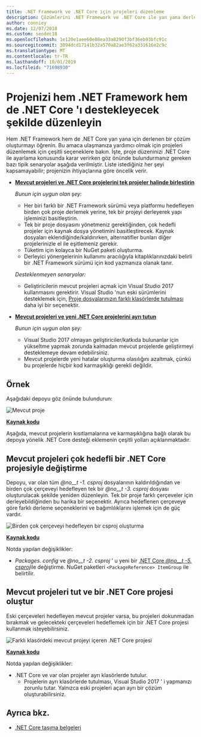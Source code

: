 ```yaml
---
title: .NET Framework ve .NET Core için projeleri düzenleme
description: Çözümlerini .NET Framework ve .NET Core ile yan yana derlemek isteyen proje sahipleri için yardım.
author: conniey
ms.date: 12/07/2018
ms.custom: seodec18
ms.openlocfilehash: 1e120e1aee60e88ea33a8290f3bf36eb93bfc91c
ms.sourcegitcommit: 3094dcd17141b32a570a82ae3f62a331616e2c9c
ms.translationtype: MT
ms.contentlocale: tr-TR
ms.lasthandoff: 10/01/2019
ms.locfileid: "71698930"
---
```

# <a name="organize-your-project-to-support-both-net-framework-and-net-core"></a>Projenizi hem .NET Framework hem de .NET Core 'ı destekleyecek şekilde düzenleyin

Hem .NET Framework hem de .NET Core yan yana için derlenen bir çözüm oluşturmayı öğrenin. Bu amaca ulaşmanıza yardımcı olmak için projeleri düzenlemek için çeşitli seçeneklere bakın. İşte, proje düzeninizi .NET Core ile ayarlama konusunda karar verirken göz önünde bulundurmanız gereken bazı tipik senaryolar aşağıda verilmiştir. Liste istediğiniz her şeyi kapsamayabilir; projenizin ihtiyaçlarına göre öncelik verir.

* [**Mevcut projeleri ve .NET Core projelerini tek projeler halinde birleştirin**](#replace-existing-projects-with-a-multi-targeted-net-core-project)

  *Bunun için uygun olan şey:*
  * Her biri farklı bir .NET Framework sürümü veya platformu hedefleyen birden çok proje derlemek yerine, tek bir projeyi derleyerek yapı işleminizi basitleştirin.
  * Tek bir proje dosyasını yönetmeniz gerektiğinden, çok hedefli projeler için kaynak dosya yönetimini basitleştirecek. Kaynak dosyaları eklendiğinde/kaldırırken, alternatifler bunları diğer projelerinizle el ile eşitlemeniz gerekir.
  * Tüketim için kolayca bir NuGet paketi oluşturma.
  * Derleyici yönergelerinin kullanımı aracılığıyla kitaplıklarınızdaki belirli bir .NET Framework sürümü için kod yazmanıza olanak tanır.

  *Desteklenmeyen senaryolar:*
  * Geliştiricilerin mevcut projeleri açmak için Visual Studio 2017 kullanmasını gerektirir. Visual Studio 'nun eski sürümlerini desteklemek için, [Proje dosyalarınızın farklı klasörlerde tutulması](#support-vs) daha iyi bir seçenektir.

* <a name="support-vs"></a>[**Mevcut projeleri ve yeni .NET Core projelerini ayrı tutun**](#keep-existing-projects-and-create-a-net-core-project)

  *Bunun için uygun olan şey:*
  * Visual Studio 2017 olmayan geliştiriciler/katkıda bulunanlar için yükseltme yapmak zorunda kalmadan mevcut projelerde geliştirmeyi desteklemeye devam edebilirsiniz.
  * Mevcut projelerde yeni hatalar oluşturma olasılığını azaltmak, çünkü bu projelerde hiçbir kod karmaşıklığı gerekli değildir.

## <a name="example"></a>Örnek

Aşağıdaki depoyu göz önünde bulundurun:

![Mevcut proje](./media/project-structure/existing-project-structure.png)

[**Kaynak kodu**](https://github.com/dotnet/samples/tree/master/framework/libraries/migrate-library/)

Aşağıda, mevcut projelerin kısıtlamalarına ve karmaşıklığına bağlı olarak bu depoya yönelik .NET Core desteği eklemenin çeşitli yolları açıklanmaktadır.

## <a name="replace-existing-projects-with-a-multi-targeted-net-core-project"></a>Mevcut projeleri çok hedefli bir .NET Core projesiyle değiştirme

Depoyu, var olan tüm *@no__t -1. csproj* dosyalarının kaldırıldığından ve birden çok çerçeveyi hedefleyen tek bir *@no__t -3. csproj* dosyası oluşturulacak şekilde yeniden düzenleyin. Tek bir proje farklı çerçeveler için derleyebildiğinden bu harika bir seçenektir. Ayrıca hedeflenen çerçeveye göre farklı derleme seçeneklerini ve bağımlılıklarını işlemek için de güç vardır.

![Birden çok çerçeveyi hedefleyen bir csproj oluşturma](./media/project-structure/multi-targeted-project.png)

[**Kaynak kodu**](https://github.com/dotnet/samples/tree/master/framework/libraries/migrate-library-csproj/)

Notda yapılan değişiklikler:

* *Packages. config* ve *@no__t -2. csproj* ' u yeni bir [.NET Core *@no__t -5. csproj*](https://github.com/dotnet/samples/tree/master/framework/libraries/migrate-library-csproj/src/Car/Car.csproj)ile değiştirme. NuGet paketleri `<PackageReference> ItemGroup` ile belirtilir.

## <a name="keep-existing-projects-and-create-a-net-core-project"></a>Mevcut projeleri tut ve bir .NET Core projesi oluştur

Eski çerçeveleri hedefleyen mevcut projeler varsa, bu projeleri dokunmadan bırakmak ve gelecekteki çerçeveleri hedeflemek için bir .NET Core projesi kullanmak isteyebilirsiniz.

![Farklı klasördeki mevcut projeyi içeren .NET Core projesi](./media/project-structure/separate-projects-same-source.png)

[**Kaynak kodu**](https://github.com/dotnet/samples/tree/master/framework/libraries/migrate-library-csproj-keep-existing/)

Notda yapılan değişiklikler:

* .NET Core ve var olan projeler ayrı klasörlerde tutulur.
  * Projelerin ayrı klasörlerde tutulması, Visual Studio 2017 ' i yapmanızı zorunlu tutar. Yalnızca eski projeleri açan ayrı bir çözüm oluşturabilirsiniz.

## <a name="see-also"></a>Ayrıca bkz.

- [.NET Core taşıma belgeleri](index.md)
